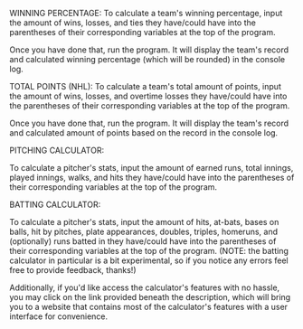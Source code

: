WINNING PERCENTAGE:
To calculate a team's winning percentage, input the amount of wins, losses, and ties they have/could have into the parentheses of their corresponding variables at the top of the program.

Once you have done that, run the program. It will display the team's record and calculated winning percentage (which will be rounded) in the console log.

TOTAL POINTS (NHL):
To calculate a team's total amount of points, input the amount of wins, losses, and overtime losses they have/could have into the parentheses of their corresponding variables at the top of the program.

Once you have done that, run the program. It will display the team's record and calculated amount of points based on the record in the console log.

PITCHING CALCULATOR:

To calculate a pitcher's stats, input the amount of earned runs, total innings, played innings, walks, and hits they have/could have into the parentheses of their corresponding variables at the top of the program.

BATTING CALCULATOR: 

To calculate a pitcher's stats, input the amount of hits, at-bats, bases on balls, hit by pitches, plate appearances, doubles, triples, homeruns, and (optionally) runs batted in they have/could have into the parentheses of their corresponding variables at the top of the program. (NOTE: the batting calculator in particular is a bit experimental, so if you notice any errors feel free to provide feedback, thanks!)

Additionally, if you'd like access the calculator's features with no hassle, you may click on the link provided beneath the description, which will bring you to a website that contains most of the calculator's features with a user interface for convenience.
